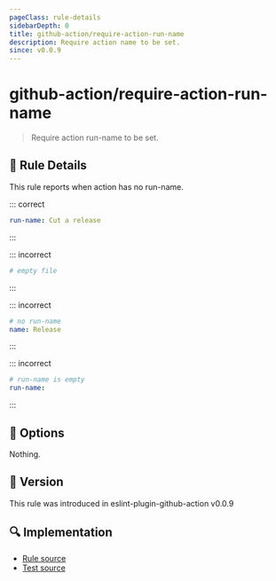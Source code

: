 ```yaml
---
pageClass: rule-details
sidebarDepth: 0
title: github-action/require-action-run-name
description: Require action name to be set.
since: v0.0.9
---
```


# github-action/require-action-run-name

> Require action run-name to be set.

## :book: Rule Details

This rule reports when action has no run-name.

::: correct

```yaml
run-name: Cut a release
```

:::

::: incorrect

```yaml
# empty file
```

:::

::: incorrect

```yaml
# no run-name
name: Release
```

:::

::: incorrect

```yaml
# run-name is empty
run-name:
```

:::

## :wrench: Options

Nothing.

## :rocket: Version

This rule was introduced in eslint-plugin-github-action v0.0.9

## :mag: Implementation

- [Rule source](https://github.com/ntnyq/eslint-plugin-github-action/blob/main/src/rules/require-action-run-name.ts)
- [Test source](https://github.com/ntnyq/eslint-plugin-github-action/blob/main/tests/rules/require-action-run-name.test.ts)
